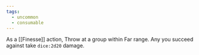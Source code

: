 ```yaml
---
tags:
  - uncommon
  - consumable
---
```

As a [[Finesse]] action, Throw at a group within Far range. Any you succeed against take `dice:2d20` damage.